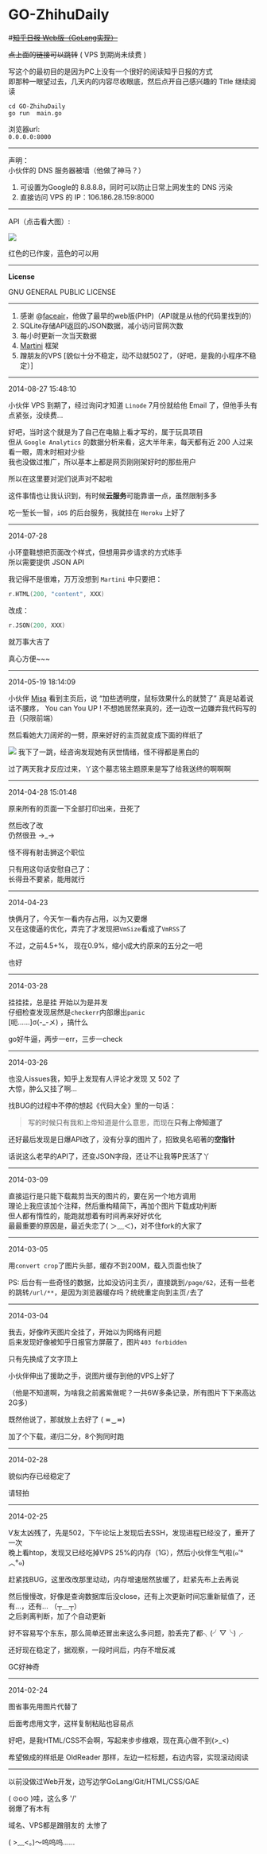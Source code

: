 GO-ZhihuDaily
=============

#~~[知乎日报 Web版（GoLang实现）](http://zhihudaily.ahorn.me/)~~

~~点上面的链接可以跳转~~ ( VPS 到期尚未续费 )  

写这个的最初目的是因为PC上没有一个很好的阅读知乎日报的方式    
即那种一眼望过去，几天内的内容尽收眼底，然后点开自己感兴趣的 Title 继续阅读  

`cd GO-ZhihuDaily`  
`go run  main.go`  

浏览器url:   
`0.0.0.0:8000`   

---

声明：  
小伙伴的 DNS 服务器被墙（他做了神马？）  

1. 可设置为Google的 8.8.8.8，同时可以防止日常上网发生的 DNS 污染
2. 直接访问 VPS 的 IP：106.186.28.159:8000

---

API（点击看大图）:

![](http://cl.ly/image/013N0v0H2g3i/WEB%E7%9F%A5%E4%B9%8E%E6%97%A5%E6%8A%A5.png)  

红色的已作废，蓝色的可以用  

---

**License**

GNU GENERAL PUBLIC LICENSE

- - -

1. 感谢 @[faceair](https://github.com/faceair/zhihudaily)，他做了最早的web版(PHP)（API就是从他的代码里找到的）
2. SQLite存储API返回的JSON数据，减小访问官网次数
3. 每小时更新一次当天数据
4. [Martini](https://github.com/codegangsta/martini) 框架
5. 蹭朋友的VPS [貌似十分不稳定，动不动就502了，（好吧，是我的小程序不稳定）]  

---

2014-08-27 15:48:10

小伙伴 VPS 到期了，经过询问才知道 `Linode` 7月份就给他 Email 了，但他手头有点紧张，没续费...  

好吧，当时这个就是为了自己在电脑上看才写的，属于玩具项目  
但从 `Google Analytics` 的数据分析来看，这大半年来，每天都有近 200 人过来看一眼，周末时相对少些  
我也没做过推广，所以基本上都是网页刚刚架好时的那些用户  

所以在这里要对泥们说声对不起啦   

这件事情也让我认识到，有时候**云服务**可能靠谱一点，虽然限制多多   

吃一堑长一智，`iOS` 的后台服务，我就挂在 `Heroku` 上好了  

---

2014-07-28  

小环童鞋想把页面改个样式，但想用异步请求的方式练手   
所以需要提供 JSON API   

我记得不是很难，万万没想到 `Martini` 中只要把：
```go
r.HTML(200, "content", XXX)
```
改成：
```go
r.JSON(200, XXX)
```
就万事大吉了

真心方便\~\~\~

---

2014-05-19 18:14:09

小伙伴 [Misa](http://www.cnblogs.com/misadancer/) 看到主页后，说 “加些透明度，鼠标效果什么的就赞了”
真是站着说话不腰疼， You can You UP !
不想她居然来真的，还一边改一边嫌弃我代码写的丑（只限前端）  

然后看她大刀阔斧的一劈，原来好好的主页就变成下面的样纸了  

![](http://cl.ly/image/323T2B2u0e18/GO-ZhihuDaily-1.png)
我下了一跳，经咨询发现她有厌世情绪，怪不得都是黑白的  

过了两天我才反应过来，丫这个墓志铭主题原来是写了给我送终的啊啊啊  

- - -

2014-04-28 15:01:48

原来所有的页面一下全部打印出来，丑死了  

然后改了改  
仍然很丑  →_→  

怪不得有射击狮这个职位

只有用这句话安慰自己了：  
长得丑不要紧，能用就行

---

2014-04-23

快俩月了，今天乍一看内存占用，以为又要爆   
又在这傻逼的优化，弄完了才发现把`VmSize`看成了`VmRSS`了

不过，之前4.5+%， 现在0.9%，缩小成大约原来的五分之一吧

也好

---

2014-03-28

挂挂挂，总是挂
开始以为是并发   
仔细检查发现居然是`checkerr`内部爆出`panic`   
[呃……]σ(-_-メ)  ，搞什么   

go好牛逼，两步一err，三步一check  

---

2014-03-26   

也没人issues我，知乎上发现有人评论才发现 又 502 了    
大惊，肿么又挂了啊...   

找BUG的过程中不停的想起《代码大全》里的一句话：  

>写的时候只有我和上帝知道是什么意思，而现在**只有上帝知道了**  

还好最后发现是日爆API改了，没有分享的图片了，招致臭名昭著的**空指针**  

话说这么老早的API了，还变JSON字段，还让不让我等P民活了丫   

---

2014-03-09

直接运行是只能下载裁剪当天的图片的，要在另一个地方调用  
理论上我应该加个注释，然后重构精简下，再加个图片下载成功判断   
但人都有惰性的，能跑就想着有时间再来好好优化  
最最重要的原因是，最近失恋了( ＞﹏＜)，对不住fork的大家了  


---

2014-03-05

用`convert crop`了图片头部，缓存不到200M，载入页面也快了

PS: 后台有一些奇怪的数据，比如没访问主页`/`，直接跳到`/page/62`，还有一些老的跳转`/url/**`，是因为浏览器缓存吗？统统重定向到主页`/`去了

---

2014-03-04  

我去，好像昨天图片全挂了，开始以为网络有问题  
后来发现好像被知乎日报官方屏蔽了，图片`403 forbidden`

只有先换成了文字顶上  

小伙伴伸出了援助之手，说图片缓存到他的VPS上好了  

（他是不知道啊，为啥我之前酱紫做呢？一共6W多条记录，所有图片下下来高达2G多）  

既然他说了，那就放上去好了  ( ≖‿≖)   

加了个下载，递归二分，8个狗同时跑

---

2014-02-28

貌似内存已经稳定了

请轻拍

---

2014-02-25

V友太凶残了，先是502，下午论坛上发现后去SSH，发现进程已经没了，重开了一次   
晚上看htop，发现又已经吃掉VPS 25%的内存（1G），然后小伙伴生气啦(๑′°︿°๑)   

赶紧找BUG，这里改改那里动动，内存增速居然放缓了，赶紧先布上去再说   

然后慢慢改，好像是查询数据库后没close，还有上次更新时间忘重新赋值了，还有...，还有... （┬＿┬）   
之后剥离判断，加了个自动更新    

好不容易写个东东，那么简单还冒出来这么多问题，脸丢完了都╮(╯▽╰)╭

还好现在稳定了，据观察，一段时间后，内存不增反减  

GC好神奇  

---

2014-02-24

图省事先用图片代替了

后面考虑用文字，这样复制粘贴也容易点

好吧，是我HTML/CSS不会啊，写起来步步维艰，现在真心做不到(>_<)

希望做成的样纸是 OldReader 那样，左边一栏标题，右边内容，实现滚动阅读

---
以前没做过Web开发，边写边学GoLang/Git/HTML/CSS/GAE

( ⊙o⊙ )哇，这么多 '/'  
弱爆了有木有

域名、VPS都是蹭朋友的
太惨了

( >﹏<。)～呜呜呜……

